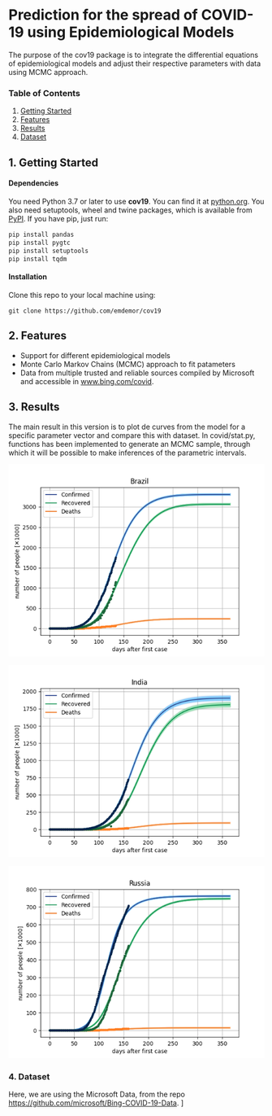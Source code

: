 
# Prediction for the spread of COVID-19 using Epidemiological Models
The purpose of the cov19 package is to integrate the differential equations of epidemiological models and adjust their respective parameters with data using MCMC approach.


### Table of Contents
1. [Getting Started](#1-getting-started)
2. [Features](#2-features)
3. [Results](#3-results)
4. [Dataset](#4-dataset)



## 1. Getting Started
#### Dependencies
You need Python 3.7 or later to use **cov19**. You can find it at [python.org](https://www.python.org/).
You also need setuptools, wheel and twine packages, which is available from [PyPI](https://pypi.org). If you have pip, just run:
```
pip install pandas
pip install pygtc
pip install setuptools
pip install tqdm
```
#### Installation
Clone this repo to your local machine using:
```
git clone https://github.com/emdemor/cov19
```
## 2. Features
- Support for different epidemiological models
- Monte Carlo Markov Chains (MCMC) approach to fit patameters
- Data from multiple trusted and reliable sources compiled by Microsoft and accessible in www.bing.com/covid.

## 3. Results

The main result in this version is to plot de curves from the model for a specific parameter vector and compare this with dataset. In covid/stat.py, functions has been implemented to generate an MCMC sample, through which it will be possible to make inferences of the parametric intervals.

<p align="center">
  <img src="https://raw.githubusercontent.com/emdemor/cov19/master/results/brazil/cases_projection.png" alt="brazil-cases" />
</p>
<p align="center">
  <img src="https://raw.githubusercontent.com/emdemor/cov19/master/results/india/cases_projection.png" alt="india-cases" />
</p>
<p align="center">
  <img src="https://raw.githubusercontent.com/emdemor/cov19/master/results/russia/cases_projection.png" alt="russia-cases" />
</p>


### 4. Dataset

Here, we are using the Microsoft Data, from the repo https://github.com/microsoft/Bing-COVID-19-Data. 
]